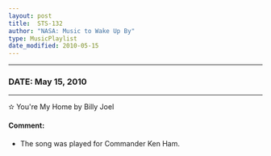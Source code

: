```yaml
---
layout: post
title:  STS-132
author: "NASA: Music to Wake Up By"
type: MusicPlaylist
date_modified: 2010-05-15
---
```


----
### DATE: May 15, 2010
----
✫ You're My Home by Billy Joel

#### Comment:
* The song was played for Commander Ken Ham.
